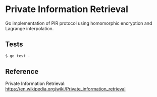 # Private Information Retrieval
Go implementation of PIR protocol using homomorphic encryption and Lagrange interpolation.

## Tests
```bash
$ go test .
```

## Reference
Private Information Retrieval: https://en.wikipedia.org/wiki/Private_information_retrieval
